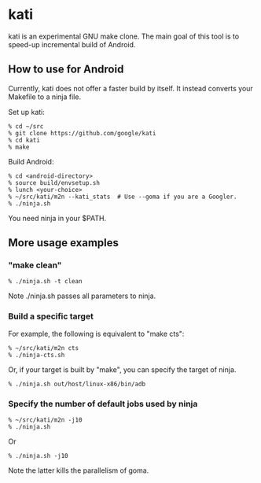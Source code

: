 kati
====

kati is an experimental GNU make clone.
The main goal of this tool is to speed-up incremental build of Android.

How to use for Android
----------------------

Currently, kati does not offer a faster build by itself. It instead converts
your Makefile to a ninja file.

Set up kati:

    % cd ~/src
    % git clone https://github.com/google/kati
    % cd kati
    % make

Build Android:

    % cd <android-directory>
    % source build/envsetup.sh
    % lunch <your-choice>
    % ~/src/kati/m2n --kati_stats  # Use --goma if you are a Googler.
    % ./ninja.sh

You need ninja in your $PATH.

More usage examples
-------------------

### "make clean"

    % ./ninja.sh -t clean

Note ./ninja.sh passes all parameters to ninja.

### Build a specific target

For example, the following is equivalent to "make cts":

    % ~/src/kati/m2n cts
    % ./ninja-cts.sh

Or, if your target is built by "make", you can specify the target of ninja.

    % ./ninja.sh out/host/linux-x86/bin/adb

### Specify the number of default jobs used by ninja

    % ~/src/kati/m2n -j10
    % ./ninja.sh

Or

    % ./ninja.sh -j10

Note the latter kills the parallelism of goma.
